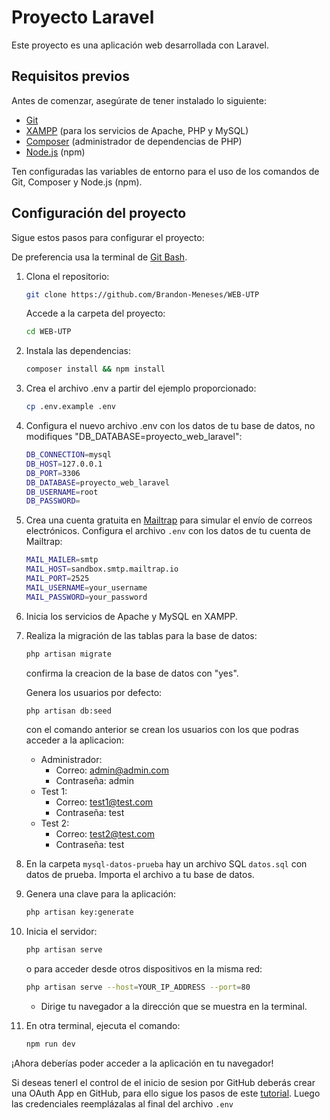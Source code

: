 <!-- <p align="center"><a href="https://laravel.com" target="_blank"><img src="https://raw.githubusercontent.com/laravel/art/master/logo-lockup/5%20SVG/2%20CMYK/1%20Full%20Color/laravel-logolockup-cmyk-red.svg" width="400" alt="Laravel Logo"></a></p>

<p align="center">
<a href="https://github.com/laravel/framework/actions"><img src="https://github.com/laravel/framework/workflows/tests/badge.svg" alt="Build Status"></a>
<a href="https://packagist.org/packages/laravel/framework"><img src="https://img.shields.io/packagist/dt/laravel/framework" alt="Total Downloads"></a>
<a href="https://packagist.org/packages/laravel/framework"><img src="https://img.shields.io/packagist/v/laravel/framework" alt="Latest Stable Version"></a>
<a href="https://packagist.org/packages/laravel/framework"><img src="https://img.shields.io/packagist/l/laravel/framework" alt="License"></a>
</p> -->
# Proyecto Laravel

Este proyecto es una aplicación web desarrollada con Laravel.

## Requisitos previos

Antes de comenzar, asegúrate de tener instalado lo siguiente:

- [Git](https://git-scm.com/downloads)
- [XAMPP](https://www.apachefriends.org/download.html) (para los servicios de Apache, PHP y MySQL)
- [Composer](https://getcomposer.org/download/) (administrador de dependencias de PHP)
- [Node.js](https://nodejs.org/en) (npm)

Ten configuradas las variables de entorno para el uso de los comandos de Git, Composer y Node.js (npm).

## Configuración del proyecto

Sigue estos pasos para configurar el proyecto:

De preferencia usa la terminal de [Git Bash](https://git-scm.com/downloads).

1. Clona el repositorio:
    ```bash
    git clone https://github.com/Brandon-Meneses/WEB-UTP
    ```
    Accede a la carpeta del proyecto:
    ```bash
    cd WEB-UTP
    ```

2. Instala las dependencias:
    ```bash
    composer install && npm install
    ```

3. Crea el archivo .env a partir del ejemplo proporcionado:
    ```bash
    cp .env.example .env
    ```

4. Configura el nuevo archivo .env con los datos de tu base de datos, no modifiques "DB_DATABASE=proyecto_web_laravel":
    ```bash
    DB_CONNECTION=mysql
    DB_HOST=127.0.0.1
    DB_PORT=3306
    DB_DATABASE=proyecto_web_laravel
    DB_USERNAME=root
    DB_PASSWORD=
    ```

5. Crea una cuenta gratuita en [Mailtrap](https://mailtrap.io/) para simular el envío de correos electrónicos. Configura el archivo `.env` con los datos de tu cuenta de Mailtrap:
    ```bash
    MAIL_MAILER=smtp
    MAIL_HOST=sandbox.smtp.mailtrap.io
    MAIL_PORT=2525
    MAIL_USERNAME=your_username
    MAIL_PASSWORD=your_password
    ```

6. Inicia los servicios de Apache y MySQL en XAMPP.

7. Realiza la migración de las tablas para la base de datos:
    ```bash
    php artisan migrate
    ```
    confirma la creacion de la base de datos con "yes".

    Genera los usuarios por defecto:
    ```bash
    php artisan db:seed
    ```   
    con el comando anterior se crean los usuarios con los que podras acceder a la aplicacion:
    - Administrador:
        - Correo: admin@admin.com
        - Contraseña: admin
    - Test 1:
        - Correo: test1@test.com
        - Contraseña: test
    - Test 2:
        - Correo: test2@test.com
        - Contraseña: test
    
8. En la carpeta `mysql-datos-prueba` hay un archivo SQL `datos.sql` con datos de prueba. Importa el archivo a tu base de datos.

9. Genera una clave para la aplicación:
     ```bash
    php artisan key:generate
    ```

10. Inicia el servidor:
    ```bash
    php artisan serve
    ```
    o para acceder desde otros dispositivos en la misma red:
    ```bash
    php artisan serve --host=YOUR_IP_ADDRESS --port=80
    ```
    * Dirige tu navegador a la dirección que se muestra en la terminal.

11. En otra terminal, ejecuta el comando:
    ```bash
    npm run dev
    ```

¡Ahora deberías poder acceder a la aplicación en tu navegador!

Si deseas tenerl el control de el inicio de sesion por GitHub deberás crear una OAuth App en GitHub, para ello sigue los pasos de este [tutorial](https://docs.github.com/es/developers/apps/building-oauth-apps/creating-an-oauth-app). Luego las credenciales reemplázalas al final del archivo `.env`
